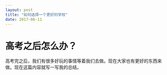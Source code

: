 ```yaml
---
layout: post
title: "如何选择一个更好的学校"
date: 2017-06-11
---
```


# 高考之后怎么办？
高考完之后，我们有很多好玩的事情等着我们去做。现在大家也有更好的东西来做。现在这篇内容就写一写我的总结。
